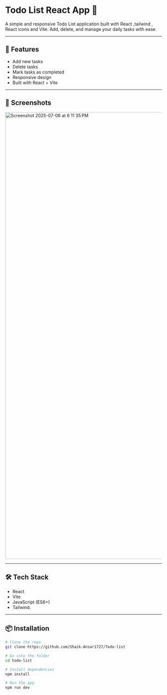 # Todo List React App 📝

A simple and responsive Todo List application built with React ,tailwind , React icons and Vite. Add, delete, and manage your daily tasks with ease.

---

## 🚀 Features

- Add new tasks
- Delete tasks
- Mark tasks as completed
- Responsive design
- Built with React + Vite

---

## 📸 Screenshots

<img width="1439" alt="Screenshot 2025-07-06 at 6 11 35 PM" src="https://github.com/user-attachments/assets/9aa9c6a0-fca6-4788-ae9a-01e423e4662d" />





---

## 🛠️ Tech Stack

- React
- Vite
- JavaScript (ES6+)
-  Tailwind.

---

## 📦 Installation

```bash
# Clone the repo
git clone https://github.com/Shaik-Ansar1727/Todo-list

# Go into the folder
cd todo-list

# Install dependencies
npm install

# Run the app
npm run dev
